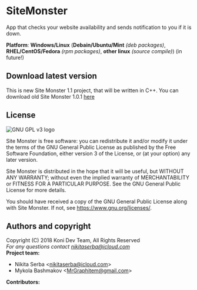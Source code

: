 # SiteMonster
App that checks your website availability and sends notification to you if it is down.

**Platform**: **Windows/Linux** (**Debain/Ubuntu/Mint** *(deb packages)*, **RHEL/CentOS/Fedora** *(rpm packages)*, **other linux** *(source compile)*) (in future!)
## Download latest version
This is new Site Monster 1.1 project, that will be written in C++.
You can download old Site Monster 1.0.1 [here](https://github.com/KoniDevTeam/SiteMonsterPython/releases/tag/v1.0.1)
## License
![GNU GPL v3 logo](https://www.gnu.org/graphics/gplv3-with-text-136x68.png)

Site Monster is free software: you can redistribute it and/or modify
it under the terms of the GNU General Public License as published by
the Free Software Foundation, either version 3 of the License, or
(at your option) any later version.

Site Monster is distributed in the hope that it will be useful,
but WITHOUT ANY WARRANTY; without even the implied warranty of
MERCHANTABILITY or FITNESS FOR A PARTICULAR PURPOSE.  See the
GNU General Public License for more details.

You should have received a copy of the GNU General Public License
along with Site Monster.  If not, see <https://www.gnu.org/licenses/>.
## Authors and copyright
Copyright (C) 2018 Koni Dev Team, All Rights Reserved<br>
*For any questions contact <nikitaserba@icloud.com><br>*
**Project team:**
* Nikita Serba <<nikitaserba@icloud.com>>
* Mykola Bashmakov <<MrGraphitem@gmail.com>>

**Contributors:**
